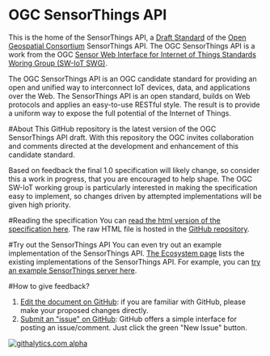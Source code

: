 # OGC SensorThings API

This is the home of the SensorThings API, a [Draft Standard](http://ogc-iot.github.io/ogc-iot-api/) of the [Open Geospatial Consortium](www.opengeospatial.org/) SensorThings API. The OGC SensorThings API is a work from the OGC [Sensor Web Interface for Internet of Things Standards Woring Group (SW-IoT SWG)](http://www.opengeospatial.org/projects/groups/sweiotswg).
 
The OGC SensorThings API is an OGC candidate standard for providing an open and unified way to interconnect IoT devices, data, and applications over the Web. The SensorThings API is an open standard, builds on Web protocols and applies an easy-to-use RESTful style. The result is to provide a uniform way to expose the full potential of the Internet of Things.

#About
This GitHub repository is the latest version of the OGC SensorThings API draft. With this repository the OGC invites collaboration and comments directed at the development and enhancement of this candidate standard.

Based on feedback the final 1.0 specification will likely change, so consider this a work in progress, that you are encouraged to help shape. The OGC SW-IoT working group is particularly interested in making the specification easy to implement, so changes driven by attempted implementations will be given high priority.

#Reading the specification
You can [read the html version of the specification here](http://ogc-iot.github.io/ogc-iot-api/index.html). The raw HTML file is hosted in the [GitHub repository](https://github.com/OGC-IoT/ogc-iot-api).

#Try out the SensorThings API
You can even try out an example implementation of the SensorThings API. [The Ecosystem page](http://ogc-iot.github.io/ogc-iot-api/ecosystem.html) lists the existing implementations of the SensorThings API. For example, you can [try an example SensorThings server here](http://demo.student.geocens.ca:8080/SensorThings_V1.0/).

#How to give feedback?
1. [Edit the document on GitHub](https://github.com/OGC-IoT/ogc-iot-api/): if you are familiar with GitHub, please make your proposed changes directly.
2. [Submit an "issue" on GitHub](https://github.com/OGC-IoT/ogc-iot-api/issues): GitHub offers a simple interface for posting an issue/comment. Just click the green "New Issue" button.

[![githalytics.com alpha](https://cruel-carlota.pagodabox.com/c437d9d61b61e1b9cca75444ef3f1a2b "githalytics.com")](http://githalytics.com/OGC-IoT/ogc-iot-api)
